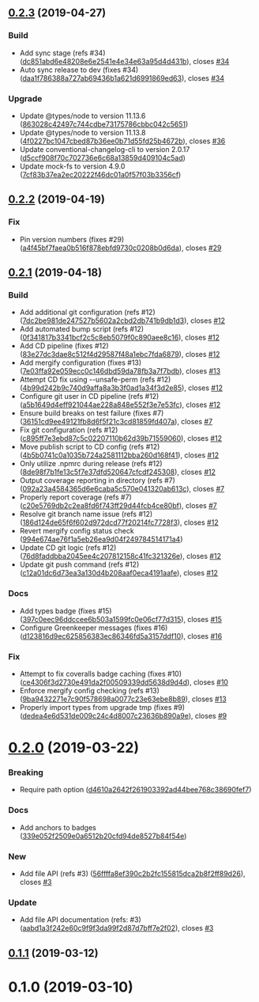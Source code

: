 ## [0.2.3](https://github.com/JustinLivi/rollback/compare/v0.2.2...v0.2.3) (2019-04-27)


### Build

* Add sync stage (refs #34) ([dc851abd6e48208e6e2541e4e34e63a95d4d431b](https://github.com/JustinLivi/rollback/commit/dc851abd6e48208e6e2541e4e34e63a95d4d431b)), closes [#34](https://github.com/JustinLivi/rollback/issues/34)
* Auto sync release to dev (fixes #34) ([daa1f786388a727ab69436b1a621d6991869ed63](https://github.com/JustinLivi/rollback/commit/daa1f786388a727ab69436b1a621d6991869ed63)), closes [#34](https://github.com/JustinLivi/rollback/issues/34)

### Upgrade

* Update @types/node to version 11.13.6 ([863028c42497c744cdbe73175786cbbc042c5651](https://github.com/JustinLivi/rollback/commit/863028c42497c744cdbe73175786cbbc042c5651))
* Update @types/node to version 11.13.8 ([4f0227bc1047cbed87b36ee0b71d55fd25b4672b](https://github.com/JustinLivi/rollback/commit/4f0227bc1047cbed87b36ee0b71d55fd25b4672b)), closes [#36](https://github.com/JustinLivi/rollback/issues/36)
* Update conventional-changelog-cli to version 2.0.17 ([d5ccf908f70c702736e6c68a13859d409104c5ad](https://github.com/JustinLivi/rollback/commit/d5ccf908f70c702736e6c68a13859d409104c5ad))
* Update mock-fs to version 4.9.0 ([7cf83b37ea2ec20222f46dc01a0f57f03b3356cf](https://github.com/JustinLivi/rollback/commit/7cf83b37ea2ec20222f46dc01a0f57f03b3356cf))



## [0.2.2](https://github.com/JustinLivi/rollback/compare/v0.2.1...v0.2.2) (2019-04-19)


### Fix

* Pin version numbers (fixes #29) ([a4f45bf7faea0b516f878ebfd9730c0208b0d6da](https://github.com/JustinLivi/rollback/commit/a4f45bf7faea0b516f878ebfd9730c0208b0d6da)), closes [#29](https://github.com/JustinLivi/rollback/issues/29)



## [0.2.1](https://github.com/JustinLivi/rollback/compare/v0.2.0...v0.2.1) (2019-04-18)


### Build

* Add additional git configuration (refs #12) ([7dc2be981de247527b5602a2cbd2db741b9db1d3](https://github.com/JustinLivi/rollback/commit/7dc2be981de247527b5602a2cbd2db741b9db1d3)), closes [#12](https://github.com/JustinLivi/rollback/issues/12)
* Add automated bump script (refs #12) ([0f341817b3341bcf2c5c8eb5079f0c890aee8c16](https://github.com/JustinLivi/rollback/commit/0f341817b3341bcf2c5c8eb5079f0c890aee8c16)), closes [#12](https://github.com/JustinLivi/rollback/issues/12)
* Add CD pipeline (fixes #12) ([83e27dc3dae8c512f4d29587f48a1ebc7fda6879](https://github.com/JustinLivi/rollback/commit/83e27dc3dae8c512f4d29587f48a1ebc7fda6879)), closes [#12](https://github.com/JustinLivi/rollback/issues/12)
* Add mergify configuration (fixes #13) ([7e03ffa92e059ecc0c146dbd59da78fb3a7f7bdb](https://github.com/JustinLivi/rollback/commit/7e03ffa92e059ecc0c146dbd59da78fb3a7f7bdb)), closes [#13](https://github.com/JustinLivi/rollback/issues/13)
* Attempt CD fix using --unsafe-perm (refs #12) ([4b99d242b9c740d9affa8a3b3f0ad1a34f3d2e85](https://github.com/JustinLivi/rollback/commit/4b99d242b9c740d9affa8a3b3f0ad1a34f3d2e85)), closes [#12](https://github.com/JustinLivi/rollback/issues/12)
* Configure git user in CD pipeline (refs #12) ([a5b1649d4eff921044ae228a848e552f3e7e53fc](https://github.com/JustinLivi/rollback/commit/a5b1649d4eff921044ae228a848e552f3e7e53fc)), closes [#12](https://github.com/JustinLivi/rollback/issues/12)
* Ensure build breaks on test failure (fixes #7) ([36151cd9ee49121fb8d6f5f21c3cd81859fd407a](https://github.com/JustinLivi/rollback/commit/36151cd9ee49121fb8d6f5f21c3cd81859fd407a)), closes [#7](https://github.com/JustinLivi/rollback/issues/7)
* Fix git configuration (refs #12) ([c895ff7e3ebd87c5c02207110b62d39b71559060](https://github.com/JustinLivi/rollback/commit/c895ff7e3ebd87c5c02207110b62d39b71559060)), closes [#12](https://github.com/JustinLivi/rollback/issues/12)
* Move publish script to CD config (refs #12) ([4b5b0741c0a1035b724a2581112bba260d168f41](https://github.com/JustinLivi/rollback/commit/4b5b0741c0a1035b724a2581112bba260d168f41)), closes [#12](https://github.com/JustinLivi/rollback/issues/12)
* Only utilize .npmrc during release (refs #12) ([8de98f7b1fe13c5f7e37dfd520647cfcdf245308](https://github.com/JustinLivi/rollback/commit/8de98f7b1fe13c5f7e37dfd520647cfcdf245308)), closes [#12](https://github.com/JustinLivi/rollback/issues/12)
* Output coverage reporting in directory (refs #7) ([092a23a4584365d6e6caba5c570e041320ab613c](https://github.com/JustinLivi/rollback/commit/092a23a4584365d6e6caba5c570e041320ab613c)), closes [#7](https://github.com/JustinLivi/rollback/issues/7)
* Properly report coverage (refs #7) ([c20e5769db2c2ea8fd6f743ff29d44fcb4ce80bf](https://github.com/JustinLivi/rollback/commit/c20e5769db2c2ea8fd6f743ff29d44fcb4ce80bf)), closes [#7](https://github.com/JustinLivi/rollback/issues/7)
* Resolve git branch name issue (refs #12) ([186d124de65f6f602d972dcd77f20214fc7728f3](https://github.com/JustinLivi/rollback/commit/186d124de65f6f602d972dcd77f20214fc7728f3)), closes [#12](https://github.com/JustinLivi/rollback/issues/12)
* Revert mergify config status check ([994e674ae76f1a5eb26ea9d04f249784514171a4](https://github.com/JustinLivi/rollback/commit/994e674ae76f1a5eb26ea9d04f249784514171a4))
* Update CD git logic (refs #12) ([76d8faddbba2045ee4c207812158c41fc321326e](https://github.com/JustinLivi/rollback/commit/76d8faddbba2045ee4c207812158c41fc321326e)), closes [#12](https://github.com/JustinLivi/rollback/issues/12)
* Update git push command (refs #12) ([c12a01dc6d73ea3a130d4b208aaf0eca4191aafe](https://github.com/JustinLivi/rollback/commit/c12a01dc6d73ea3a130d4b208aaf0eca4191aafe)), closes [#12](https://github.com/JustinLivi/rollback/issues/12)

### Docs

* Add types badge (fixes #15) ([397c0eec96ddccee6b503a1599fc0e06cf77d315](https://github.com/JustinLivi/rollback/commit/397c0eec96ddccee6b503a1599fc0e06cf77d315)), closes [#15](https://github.com/JustinLivi/rollback/issues/15)
* Configure Greenkeeper messages (fixes #16) ([d123816d9ec625856383ec86346fd5a3157ddf10](https://github.com/JustinLivi/rollback/commit/d123816d9ec625856383ec86346fd5a3157ddf10)), closes [#16](https://github.com/JustinLivi/rollback/issues/16)

### Fix

* Attempt to fix coveralls badge caching (fixes #10) ([ce4306f3d2730e491da2f00509339dd5638d9d4d](https://github.com/JustinLivi/rollback/commit/ce4306f3d2730e491da2f00509339dd5638d9d4d)), closes [#10](https://github.com/JustinLivi/rollback/issues/10)
* Enforce mergify config checking (refs #13) ([9ba9432271e7c90f578698a0077c23e63ebe8b89](https://github.com/JustinLivi/rollback/commit/9ba9432271e7c90f578698a0077c23e63ebe8b89)), closes [#13](https://github.com/JustinLivi/rollback/issues/13)
* Properly import types from upgrade tmp (fixes #9) ([dedea4e6d531de009c24c4d8007c23636b890a9e](https://github.com/JustinLivi/rollback/commit/dedea4e6d531de009c24c4d8007c23636b890a9e)), closes [#9](https://github.com/JustinLivi/rollback/issues/9)



# [0.2.0](https://github.com/JustinLivi/rollback/compare/v0.1.1...v0.2.0) (2019-03-22)


### Breaking

* Require path option ([d4610a2642f261903392ad44bee768c38690fef7](https://github.com/JustinLivi/rollback/commit/d4610a2642f261903392ad44bee768c38690fef7))

### Docs

* Add anchors to badges ([339e052f2509e0a6512b20cfd94de8527b84f54e](https://github.com/JustinLivi/rollback/commit/339e052f2509e0a6512b20cfd94de8527b84f54e))

### New

* Add file API (refs #3) ([56ffffa8ef390c2b2fc155815dca2b8f2ff89d26](https://github.com/JustinLivi/rollback/commit/56ffffa8ef390c2b2fc155815dca2b8f2ff89d26)), closes [#3](https://github.com/JustinLivi/rollback/issues/3)

### Update

* Add file API documentation (refs: #3) ([aabd1a3f242e60c9f9f3da99f2d87d7bff7e2f02](https://github.com/JustinLivi/rollback/commit/aabd1a3f242e60c9f9f3da99f2d87d7bff7e2f02)), closes [#3](https://github.com/JustinLivi/rollback/issues/3)



## [0.1.1](https://github.com/JustinLivi/rollback/compare/v0.1.0...v0.1.1) (2019-03-12)




# 0.1.0 (2019-03-10)




